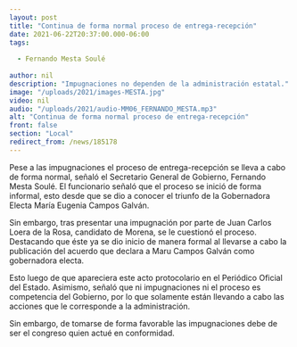 ```yaml
---
layout: post
title: "Continua de forma normal proceso de entrega-recepción"
date: 2021-06-22T20:37:00.000-06:00
tags:
  
  - Fernando Mesta Soulé
  
author: nil
description: "Impugnaciones no dependen de la administración estatal."
image: "/uploads/2021/images-MESTA.jpg"
video: nil
audio: "/uploads/2021/audio-MM06_FERNANDO_MESTA.mp3"
alt: "Continua de forma normal proceso de entrega-recepción"
front: false
section: "Local"
redirect_from: /news/185178
---
```


Pese a las impugnaciones el proceso de entrega-recepción se lleva a cabo de forma normal, señaló el Secretario General de Gobierno, Fernando Mesta Soulé. El funcionario señaló que el proceso se inició de forma informal, esto desde que se dio a conocer el triunfo de la Gobernadora Electa María Eugenia Campos Galván.

Sin embargo, tras presentar una impugnación por parte de Juan Carlos Loera de la Rosa, candidato de Morena, se le cuestionó el proceso. Destacando que éste ya se dio inicio de manera formal al llevarse a cabo la publicación del acuerdo que declara a Maru Campos Galván como gobernadora electa.

Esto luego de que apareciera este acto protocolario en el Periódico Oficial del Estado. Asimismo, señaló que ni impugnaciones ni el proceso es competencia del Gobierno, por lo que solamente están llevando a cabo las acciones que le corresponde a la administración.

Sin embargo, de tomarse de forma favorable las impugnaciones debe de ser el congreso quien actué en conformidad.
